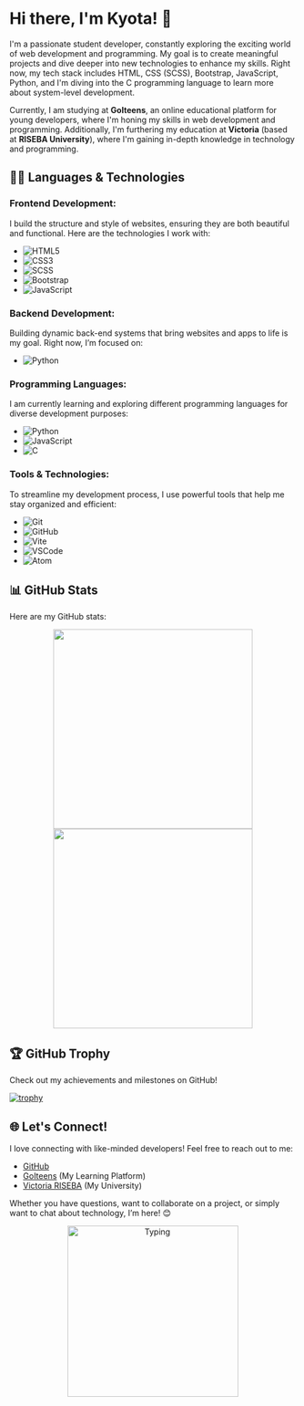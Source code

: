 # Hi there, I'm Kyota! 👋

I'm a passionate student developer, constantly exploring the exciting world of web development and programming. My goal is to create meaningful projects and dive deeper into new technologies to enhance my skills. Right now, my tech stack includes HTML, CSS (SCSS), Bootstrap, JavaScript, Python, and I'm diving into the C programming language to learn more about system-level development.

Currently, I am studying at **GoIteens**, an online educational platform for young developers, where I'm honing my skills in web development and programming. Additionally, I'm furthering my education at **Victoria** (based at **RISEBA University**), where I'm gaining in-depth knowledge in technology and programming.

## 🧑‍💻 Languages & Technologies

### **Frontend Development:**
I build the structure and style of websites, ensuring they are both beautiful and functional. Here are the technologies I work with:

- ![HTML5](https://img.shields.io/badge/-HTML5-E34F26?style=flat-square&logo=html5&logoColor=fff) 
- ![CSS3](https://img.shields.io/badge/-CSS3-1572B6?style=flat-square&logo=css3&logoColor=fff) 
- ![SCSS](https://img.shields.io/badge/-SCSS-CC6699?style=flat-square&logo=sass&logoColor=fff) 
- ![Bootstrap](https://img.shields.io/badge/-Bootstrap-563D7C?style=flat-square&logo=bootstrap&logoColor=fff) 
- ![JavaScript](https://img.shields.io/badge/-JavaScript-F7DF1E?style=flat-square&logo=javascript&logoColor=000) 

### **Backend Development:**
Building dynamic back-end systems that bring websites and apps to life is my goal. Right now, I’m focused on:

- ![Python](https://img.shields.io/badge/-Python-3776AB?style=flat-square&logo=python&logoColor=fff)

### **Programming Languages:**
I am currently learning and exploring different programming languages for diverse development purposes:

- ![Python](https://img.shields.io/badge/-Python-3776AB?style=flat-square&logo=python&logoColor=fff) 
- ![JavaScript](https://img.shields.io/badge/-JavaScript-F7DF1E?style=flat-square&logo=javascript&logoColor=000) 
- ![C](https://img.shields.io/badge/-C-A8B9CC?style=flat-square&logo=c&logoColor=fff) 

### **Tools & Technologies:**
To streamline my development process, I use powerful tools that help me stay organized and efficient:

- ![Git](https://img.shields.io/badge/-Git-F05032?style=flat-square&logo=git&logoColor=fff) 
- ![GitHub](https://img.shields.io/badge/-GitHub-181717?style=flat-square&logo=github&logoColor=fff) 
- ![Vite](https://img.shields.io/badge/-Vite-646CFF?style=flat-square&logo=vite&logoColor=fff) 
- ![VSCode](https://img.shields.io/badge/-VSCode-007ACC?style=flat-square&logo=visual-studio-code&logoColor=fff) 
- ![Atom](https://img.shields.io/badge/-Atom-66595C?style=flat-square&logo=atom&logoColor=fff) 

## 📊 GitHub Stats

Here are my GitHub stats:

<p align="center">
  <img src="https://github-readme-stats.vercel.app/api/top-langs/?username=xkyota&layout=compact&theme=radical" width="350" />
  <img src="https://github-readme-stats.vercel.app/api?username=xkyota&show_icons=true&theme=radical&hide_title=true&count_private=true" width="350" />
</p>

## 🏆 GitHub Trophy

Check out my achievements and milestones on GitHub!

[![trophy](https://github-profile-trophy.vercel.app/?username=xkyota&theme=radical)](https://github.com/xkyota/github-profile-trophy)

## 🌐 Let's Connect!
I love connecting with like-minded developers! Feel free to reach out to me:

- [GitHub](https://github.com/xkyota)
- [GoIteens](https://goiteens.com) (My Learning Platform)
- [Victoria RISEBA](https://www.victoria.riseba.lv) (My University)

Whether you have questions, want to collaborate on a project, or simply want to chat about technology, I’m here! 😊

<p align="center">
  <img src="https://github.com/xkyota/xkyota/blob/main/coding-typing.gif" alt="Typing" width="300">
</p>
